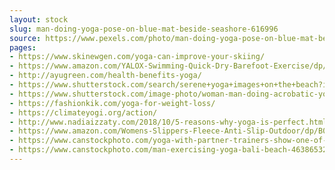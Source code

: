 ```yaml
---
layout: stock
slug: man-doing-yoga-pose-on-blue-mat-beside-seashore-616996
source: https://www.pexels.com/photo/man-doing-yoga-pose-on-blue-mat-beside-seashore-616996/
pages:
- https://www.skinewgen.com/yoga-can-improve-your-skiing/
- https://www.amazon.com/YALOX-Swimming-Quick-Dry-Barefoot-Exercise/dp/B07CMK6PYR
- http://ayugreen.com/health-benefits-yoga/
- https://www.shutterstock.com/search/serene+yoga+images+on+the+beach?image_type=photo
- https://www.shutterstock.com/image-photo/woman-man-doing-acrobatic-yoga-on-449902630
- https://fashionkik.com/yoga-for-weight-loss/
- https://climateyogi.org/action/
- http://www.nadiaizzaty.com/2018/10/5-reasons-why-yoga-is-perfect.html
- https://www.amazon.com/Womens-Slippers-Fleece-Anti-Slip-Outdoor/dp/B07HHPDD34
- https://www.canstockphoto.com/yoga-with-partner-trainers-show-one-of-31515879.html
- https://www.canstockphoto.com/man-exercising-yoga-bali-beach-46386532.html
---
```

